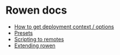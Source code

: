 # Rowen docs

- [How to get deployment context / options](./get-contexts.md)
- [Presets](./presets.md)
- [Scripting to remotes](./scripting-to-remotes.md)
- [Extending rowen](./extending.md)
